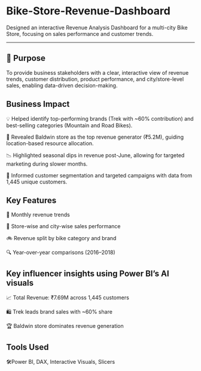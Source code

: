 # Bike-Store-Revenue-Dashboard
Designed an interactive Revenue Analysis Dashboard for a multi-city Bike Store, focusing on sales performance and customer trends.
__________________________________________________________________________________________________________________________________________

🎯 Purpose
-----------

To provide business stakeholders with a clear, interactive view of revenue trends, customer distribution, product performance, and city/store-level sales, enabling data-driven decision-making.

Business Impact
---------------

💡 Helped identify top-performing brands (Trek with ~60% contribution) and best-selling categories (Mountain and Road Bikes).

📍 Revealed Baldwin store as the top revenue generator (₹5.2M), guiding location-based resource allocation.

📉 Highlighted seasonal dips in revenue post-June, allowing for targeted marketing during slower months.

👥 Informed customer segmentation and targeted campaigns with data from 1,445 unique customers.


Key Features
-------------

📅 Monthly revenue trends

🏬 Store-wise and city-wise sales performance

🚲 Revenue split by bike category and brand

🔍 Year-over-year comparisons (2016–2018)


 Key influencer insights using Power BI’s AI visuals
 --------------------------------------------------

📈 Total Revenue: ₹7.69M across 1,445 customers

🛍️ Trek leads brand sales with ~60% share

🏆 Baldwin store dominates revenue generation



Tools Used
----------

🛠️Power BI, DAX, Interactive Visuals, Slicers
